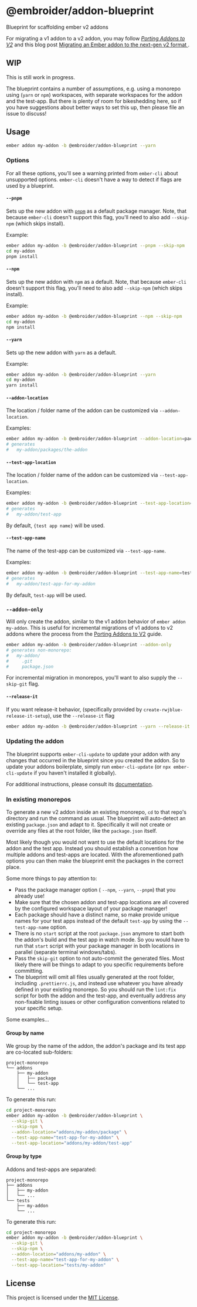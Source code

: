# @embroider/addon-blueprint

Blueprint for scaffolding ember v2 addons

For migrating a v1 addon to a v2 addon, you may follow _[Porting Addons to V2](https://github.com/embroider-build/embroider/blob/main/PORTING-ADDONS-TO-V2.md)_ and
this blog post [Migrating an Ember addon to the next-gen v2 format
](https://www.kaliber5.de/de/blog/v2-addon_en).

## WIP

This is still work in progress.

The blueprint contains a number of assumptions, e.g. using a monorepo using (`yarn` or `npm`) workspaces, with separate workspaces for the addon and the test-app. But there is plenty of room for bikeshedding here, so if you have suggestions about better ways to set this up, then please file an issue to discuss!

## Usage

```bash
ember addon my-addon -b @embroider/addon-blueprint --yarn
```

### Options

For all these options, you'll see a warning printed from `ember-cli` about unsupported options.
`ember-cli` doesn't have a way to detect if flags are used by a blueprint.

#### `--pnpm`

Sets up the new addon with [`pnpm`](https://pnpm.io/) as a default package manager.
Note, that because `ember-cli` doesn't support this flag, you'll need to also add `--skip-npm` (which skips install).

Example:

```bash
ember addon my-addon -b @embroider/addon-blueprint --pnpm --skip-npm
cd my-addon
pnpm install
```

#### `--npm`

Sets up the new addon with `npm` as a default.
Note, that because `ember-cli` doesn't support this flag, you'll need to also add `--skip-npm` (which skips install).

Example:

```bash
ember addon my-addon -b @embroider/addon-blueprint --npm --skip-npm
cd my-addon
npm install
```

#### `--yarn`

Sets up the new addon with `yarn` as a default.

Example:

```bash
ember addon my-addon -b @embroider/addon-blueprint --yarn
cd my-addon
yarn install
```

#### `--addon-location`

The location / folder name of the addon can be customized via `--addon-location`.

Examples:

```bash
ember addon my-addon -b @embroider/addon-blueprint --addon-location=packages/the-addon
# generates
#   my-addon/packages/the-addon
```

#### `--test-app-location`

The location / folder name of the addon can be customized via `--test-app-location`.

Examples:

```bash
ember addon my-addon -b @embroider/addon-blueprint --test-app-location=test-app
# generates
#   my-addon/test-app
```

By default, `{test app name}` will be used.

#### `--test-app-name`

The name of the test-app can be customized via `--test-app-name`.

Examples:

```bash
ember addon my-addon -b @embroider/addon-blueprint --test-app-name=test-app-for-my-addon
# generates
#   my-addon/test-app-for-my-addon
```

By default, `test-app` will be used.

### `--addon-only`

Will only create the addon, similar to the v1 addon behavior of `ember addon my-addon`.
This is useful for incremental migrations of v1 addons to v2 addons where the process from the
[Porting Addons to V2](https://github.com/embroider-build/embroider/blob/main/PORTING-ADDONS-TO-V2.md)
guide.

```bash
ember addon my-addon -b @embroider/addon-blueprint --addon-only
# generates non-monorepo:
#   my-addon/
#     .git
#     package.json
```

For incremental migration in monorepos, you'll want to also supply the `--skip-git` flag.

#### `--release-it`

If you want release-it behavior, (specifically provided by `create-rwjblue-release-it-setup`),
use the `--release-it` flag

```bash
ember addon my-addon -b @embroider/addon-blueprint --yarn --release-it
```

### Updating the addon

The blueprint supports `ember-cli-update` to update your addon with any changes that occurred in the blueprint since you created the addon. So to update your addons boilerplate, simply run `ember-cli-update` (or `npx ember-cli-update` if you haven't installed it globally).

For additional instructions, please consult its [documentation](https://github.com/ember-cli/ember-cli-update).

### In existing monorepos

To generate a new v2 addon inside an existing monorepo, `cd` to that repo's directory and run the command as usual. The blueprint will auto-detect an existing `package.json` and adapt to it. Specifically it will not create or override any files at the root folder, like the `package.json` itself.

Most likely though you would not want to use the default locations for the addon and the test app. Instead you should establish a convention how multiple addons and test-apps are located. With the aforementioned path options you can then make the blueprint emit the packages in the correct place.

Some more things to pay attention to:

- Pass the package manager option ( `--npm`, `--yarn`, `--pnpm`) that you already use!
- Make sure that the chosen addon and test-app locations are all covered by the configured workspace layout of your package manager!
- Each package should have a distinct name, so make provide unique names for your test apps instead of the default `test-app` by using the `--test-app-name` option.
- There is no `start` script at the root `package.json` anymore to start both the addon's build and the test app in watch mode. So you would have to run that `start` script with your package manager in both locations in parallel (separate terminal windows/tabs).
- Pass the `skip-git` option to not auto-commit the generated files. Most likely there will be things to adapt to you specific requirements before committing.
- The blueprint will omit all files usually generated at the root folder, including `.prettierrc.js`, and instead use whatever you have already defined in your existing monorepo. So you should run the `lint:fix` script for both the addon and the test-app, and eventually address any non-fixable linting issues or other configuration conventions related to your specific setup.

Some examples...

#### Group by name

We group by the name of the addon, the addon's package and its test app are co-located sub-folders:

```
project-monorepo
└── addons
    ├── my-addon
    │   ├── package
    │   └── test-app
    └── ...
```

[//]: # 'to edit this: https://tree.nathanfriend.io/?s=(%27options!(%27fancy!true~fullPath3~trailingSlash3~rootDot3)~4(%274%27project-monorepo02addons05my-addon0*5package0*5test-app05...%27)~version!%271%27)*%20%200%5Cn5-%203!false4source!5*2%0154320*'

To generate this run:

```bash
cd project-monorepo
ember addon my-addon -b @embroider/addon-blueprint \
  --skip-git \
  --skip-npm \
  --addon-location="addons/my-addon/package" \
  --test-app-name="test-app-for-my-addon" \
  --test-app-location="addons/my-addon/test-app"
```

#### Group by type

Addons and test-apps are separated:

```
project-monorepo
├── addons
│   ├── my-addon
│   └── ...
└── tests
    ├── my-addon
    └── ...
```

[//]: # 'to edit this: https://tree.nathanfriend.io/?s=(%27options!(%27fancy!true~fullPath2~trailingSlash2~rootDot2)~5(%275%27project-monorepo04738904test39%27)~version!%271%27)*0640862!false3s*my-74-%205source!6%20%207addon8%5Cn9*...%01987654320*'

To generate this run:

```bash
cd project-monorepo
ember addon my-addon -b @embroider/addon-blueprint \
  --skip-git \
  --skip-npm \
  --addon-location="addons/my-addon" \
  --test-app-name="test-app-for-my-addon" \
  --test-app-location="tests/my-addon"
```

## License

This project is licensed under the [MIT License](LICENSE.md).
